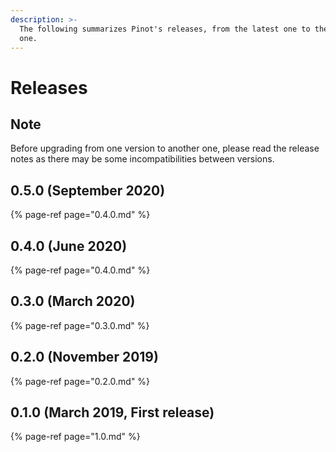 ```yaml
---
description: >-
  The following summarizes Pinot's releases, from the latest one to the earliest
  one.
---
```


# Releases

## Note

Before upgrading from one version to another one, please read the release notes as there may be some incompatibilities between versions.

## 0.5.0 \(September 2020\)

{% page-ref page="0.4.0.md" %}

## 0.4.0 \(June 2020\)

{% page-ref page="0.4.0.md" %}

## 0.3.0 \(March 2020\)

{% page-ref page="0.3.0.md" %}

## 0.2.0 \(November 2019\)

{% page-ref page="0.2.0.md" %}

## 0.1.0 \(March 2019, First release\)

{% page-ref page="1.0.md" %}



